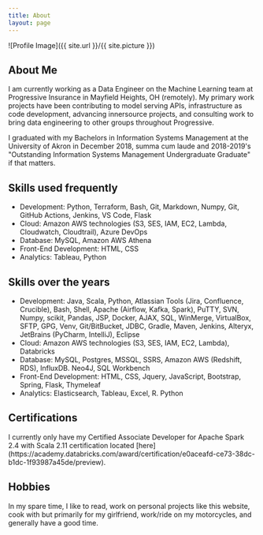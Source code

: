 ```yaml
---
title: About
layout: page
---
```

![Profile Image]({{ site.url }}/{{ site.picture }})

<h2>About Me </h2>
I am currently working as a Data Engineer on the Machine Learning team at Progressive Insurance in Mayfield Heights, OH (remotely). My primary work projects have been contributing to model serving APIs, infrastructure as code development, advancing innersource projects, and consulting work to bring data engineering to other groups throughout Progressive.

I graduated with my Bachelors in Information Systems Management at the University of Akron in December 2018, summa cum laude and 2018-2019's "Outstanding Information Systems Management Undergraduate Graduate" if that matters.

<h2>Skills used frequently</h2>

- Development: Python, Terraform, Bash, Git, Markdown, Numpy, Git, GitHub Actions, Jenkins, VS Code, Flask
- Cloud: Amazon AWS technologies (S3, SES, IAM, EC2, Lambda, Cloudwatch, Cloudtrail), Azure DevOps
- Database: MySQL, Amazon AWS Athena
- Front-End Development: HTML, CSS
- Analytics: Tableau, Python

<h2>Skills over the years</h2>

- Development: Java, Scala, Python, Atlassian Tools (Jira, Confluence, Crucible), Bash, Shell, Apache (Airflow, Kafka, Spark), PuTTY, SVN, Numpy, scikit, Pandas, JSP, Docker, AJAX, SQL, WinMerge, VirtualBox, SFTP, GPG, Venv, Git/BitBucket, JDBC, Gradle, Maven, Jenkins, Alteryx, JetBrains (PyCharm, IntelliJ), Eclipse
- Cloud: Amazon AWS technologies (S3, SES, IAM, EC2, Lambda), Databricks
- Database: MySQL, Postgres, MSSQL, SSRS, Amazon AWS (Redshift, RDS), InfluxDB. Neo4J, SQL Workbench
- Front-End Development: HTML, CSS, Jquery, JavaScript, Bootstrap, Spring, Flask, Thymeleaf
- Analytics: Elasticsearch, Tableau, Excel, R. Python

<h2>Certifications</h2>
I currently only have my Certified Associate Developer for Apache Spark 2.4 with Scala 2.11 certification located [here](https://academy.databricks.com/award/certification/e0aceafd-ce73-38dc-b1dc-1f93987a45de/preview).


<h2> Hobbies </h2>
In my spare time, I like to read, work on personal projects like this website, cook with but primarily for my girlfriend, work/ride on my motorcycles, and generally have a good time. 
